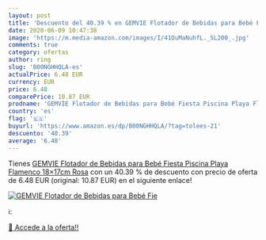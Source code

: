 ```yaml
---
layout: post
title: 'Descuento del 40.39 % en GEMVIE Flotador de Bebidas para Bebé Fie'
date: 2020-06-09 10:47:38
image: 'https://m.media-amazon.com/images/I/41OuMaNuhfL._SL200_.jpg'
comments: true
category: ofertas
author: ring
slug: 'B00NGHHQLA-es'
actualPrice: 6.48 EUR
currency: EUR
price: 6.48
comparePrice: 10.87 EUR
prodname: 'GEMVIE Flotador de Bebidas para Bebé Fiesta Piscina Playa Flamenco 18×17cm Rosa'
country: 'es'
flag: '🇪🇸'
buyurl: 'https://www.amazon.es/dp/B00NGHHQLA/?tag=tolees-21'
descuento: '40.39'
average: '6.48'
---
```


Tienes [GEMVIE Flotador de Bebidas para Bebé Fiesta Piscina Playa Flamenco 18×17cm Rosa](https://www.amazon.es/dp/B00NGHHQLA/?tag=tolees-21) con un 40.39 % de descuento con precio de oferta de 6.48 EUR (original: 10.87 EUR) en el siguiente enlace!

[![GEMVIE Flotador de Bebidas para Bebé Fie](https://m.media-amazon.com/images/I/41OuMaNuhfL._SL200_.jpg)](https://www.amazon.es/dp/B00NGHHQLA/?tag=tolees-21)

ℹ️:


[🛒 Accede a la oferta!!](https://www.amazon.es/dp/B00NGHHQLA/?tag=tolees-21)
